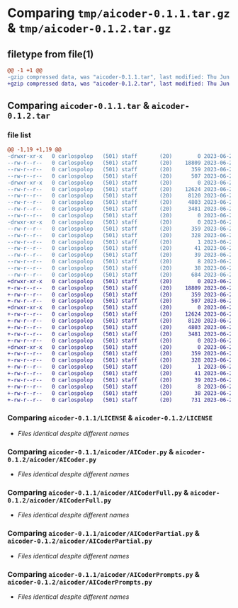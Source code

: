 # Comparing `tmp/aicoder-0.1.1.tar.gz` & `tmp/aicoder-0.1.2.tar.gz`

## filetype from file(1)

```diff
@@ -1 +1 @@
-gzip compressed data, was "aicoder-0.1.1.tar", last modified: Thu Jun 29 00:56:43 2023, max compression
+gzip compressed data, was "aicoder-0.1.2.tar", last modified: Thu Jun 29 11:02:58 2023, max compression
```

## Comparing `aicoder-0.1.1.tar` & `aicoder-0.1.2.tar`

### file list

```diff
@@ -1,19 +1,19 @@
-drwxr-xr-x   0 carlospolop   (501) staff       (20)        0 2023-06-29 00:56:43.725958 aicoder-0.1.1/
--rw-r--r--   0 carlospolop   (501) staff       (20)    18809 2023-06-29 00:13:10.000000 aicoder-0.1.1/LICENSE
--rw-r--r--   0 carlospolop   (501) staff       (20)      359 2023-06-29 00:56:43.725795 aicoder-0.1.1/PKG-INFO
--rw-r--r--   0 carlospolop   (501) staff       (20)      507 2023-06-29 00:52:18.000000 aicoder-0.1.1/README.md
-drwxr-xr-x   0 carlospolop   (501) staff       (20)        0 2023-06-29 00:56:43.724282 aicoder-0.1.1/aicoder/
--rw-r--r--   0 carlospolop   (501) staff       (20)    12624 2023-06-28 23:41:03.000000 aicoder-0.1.1/aicoder/AICoder.py
--rw-r--r--   0 carlospolop   (501) staff       (20)     8120 2023-06-28 17:08:14.000000 aicoder-0.1.1/aicoder/AICoderFull.py
--rw-r--r--   0 carlospolop   (501) staff       (20)     4803 2023-06-28 17:02:35.000000 aicoder-0.1.1/aicoder/AICoderPartial.py
--rw-r--r--   0 carlospolop   (501) staff       (20)     3481 2023-06-28 23:49:28.000000 aicoder-0.1.1/aicoder/AICoderPrompts.py
--rw-r--r--   0 carlospolop   (501) staff       (20)        0 2023-06-28 23:57:06.000000 aicoder-0.1.1/aicoder/__init__.py
-drwxr-xr-x   0 carlospolop   (501) staff       (20)        0 2023-06-29 00:56:43.725560 aicoder-0.1.1/aicoder.egg-info/
--rw-r--r--   0 carlospolop   (501) staff       (20)      359 2023-06-29 00:56:43.000000 aicoder-0.1.1/aicoder.egg-info/PKG-INFO
--rw-r--r--   0 carlospolop   (501) staff       (20)      328 2023-06-29 00:56:43.000000 aicoder-0.1.1/aicoder.egg-info/SOURCES.txt
--rw-r--r--   0 carlospolop   (501) staff       (20)        1 2023-06-29 00:56:43.000000 aicoder-0.1.1/aicoder.egg-info/dependency_links.txt
--rw-r--r--   0 carlospolop   (501) staff       (20)       41 2023-06-29 00:56:43.000000 aicoder-0.1.1/aicoder.egg-info/entry_points.txt
--rw-r--r--   0 carlospolop   (501) staff       (20)       39 2023-06-29 00:56:43.000000 aicoder-0.1.1/aicoder.egg-info/requires.txt
--rw-r--r--   0 carlospolop   (501) staff       (20)        8 2023-06-29 00:56:43.000000 aicoder-0.1.1/aicoder.egg-info/top_level.txt
--rw-r--r--   0 carlospolop   (501) staff       (20)       38 2023-06-29 00:56:43.726009 aicoder-0.1.1/setup.cfg
--rw-r--r--   0 carlospolop   (501) staff       (20)      684 2023-06-29 00:56:07.000000 aicoder-0.1.1/setup.py
+drwxr-xr-x   0 carlospolop   (501) staff       (20)        0 2023-06-29 11:02:58.419856 aicoder-0.1.2/
+-rw-r--r--   0 carlospolop   (501) staff       (20)    18809 2023-06-29 00:13:10.000000 aicoder-0.1.2/LICENSE
+-rw-r--r--   0 carlospolop   (501) staff       (20)      359 2023-06-29 11:02:58.419707 aicoder-0.1.2/PKG-INFO
+-rw-r--r--   0 carlospolop   (501) staff       (20)      507 2023-06-29 00:52:18.000000 aicoder-0.1.2/README.md
+drwxr-xr-x   0 carlospolop   (501) staff       (20)        0 2023-06-29 11:02:58.418267 aicoder-0.1.2/aicoder/
+-rw-r--r--   0 carlospolop   (501) staff       (20)    12624 2023-06-28 23:41:03.000000 aicoder-0.1.2/aicoder/AICoder.py
+-rw-r--r--   0 carlospolop   (501) staff       (20)     8120 2023-06-28 17:08:14.000000 aicoder-0.1.2/aicoder/AICoderFull.py
+-rw-r--r--   0 carlospolop   (501) staff       (20)     4803 2023-06-28 17:02:35.000000 aicoder-0.1.2/aicoder/AICoderPartial.py
+-rw-r--r--   0 carlospolop   (501) staff       (20)     3481 2023-06-28 23:49:28.000000 aicoder-0.1.2/aicoder/AICoderPrompts.py
+-rw-r--r--   0 carlospolop   (501) staff       (20)        0 2023-06-28 23:57:06.000000 aicoder-0.1.2/aicoder/__init__.py
+drwxr-xr-x   0 carlospolop   (501) staff       (20)        0 2023-06-29 11:02:58.419457 aicoder-0.1.2/aicoder.egg-info/
+-rw-r--r--   0 carlospolop   (501) staff       (20)      359 2023-06-29 11:02:58.000000 aicoder-0.1.2/aicoder.egg-info/PKG-INFO
+-rw-r--r--   0 carlospolop   (501) staff       (20)      328 2023-06-29 11:02:58.000000 aicoder-0.1.2/aicoder.egg-info/SOURCES.txt
+-rw-r--r--   0 carlospolop   (501) staff       (20)        1 2023-06-29 11:02:58.000000 aicoder-0.1.2/aicoder.egg-info/dependency_links.txt
+-rw-r--r--   0 carlospolop   (501) staff       (20)       41 2023-06-29 11:02:58.000000 aicoder-0.1.2/aicoder.egg-info/entry_points.txt
+-rw-r--r--   0 carlospolop   (501) staff       (20)       39 2023-06-29 11:02:58.000000 aicoder-0.1.2/aicoder.egg-info/requires.txt
+-rw-r--r--   0 carlospolop   (501) staff       (20)        8 2023-06-29 11:02:58.000000 aicoder-0.1.2/aicoder.egg-info/top_level.txt
+-rw-r--r--   0 carlospolop   (501) staff       (20)       38 2023-06-29 11:02:58.419909 aicoder-0.1.2/setup.cfg
+-rw-r--r--   0 carlospolop   (501) staff       (20)      731 2023-06-29 11:02:52.000000 aicoder-0.1.2/setup.py
```

### Comparing `aicoder-0.1.1/LICENSE` & `aicoder-0.1.2/LICENSE`

 * *Files identical despite different names*

### Comparing `aicoder-0.1.1/aicoder/AICoder.py` & `aicoder-0.1.2/aicoder/AICoder.py`

 * *Files identical despite different names*

### Comparing `aicoder-0.1.1/aicoder/AICoderFull.py` & `aicoder-0.1.2/aicoder/AICoderFull.py`

 * *Files identical despite different names*

### Comparing `aicoder-0.1.1/aicoder/AICoderPartial.py` & `aicoder-0.1.2/aicoder/AICoderPartial.py`

 * *Files identical despite different names*

### Comparing `aicoder-0.1.1/aicoder/AICoderPrompts.py` & `aicoder-0.1.2/aicoder/AICoderPrompts.py`

 * *Files identical despite different names*

